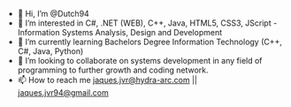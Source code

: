 - 👋 Hi, I’m @Dutch94
- 👀 I’m interested in C#, .NET (WEB), C++, Java, HTML5, CSS3, JScript - Information Systems Analysis, Design and Development
- 🌱 I’m currently learning Bachelors Degree Information Technology (C++, C#, Java, Python)
- 💞️ I’m looking to collaborate on systems development in any field of programming to further growth and coding network.
- 📫 How to reach me jaques.jvr@hydra-arc.com || jaques.jvr94@gmail.com

<!---
Dutch94/Dutch94 is a ✨ special ✨ repository because its `README.md` (this file) appears on your GitHub profile.
You can click the Preview link to take a look at your changes.
--->
